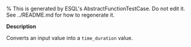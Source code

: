 % This is generated by ESQL's AbstractFunctionTestCase. Do not edit it. See ../README.md for how to regenerate it.

**Description**

Converts an input value into a `time_duration` value.

